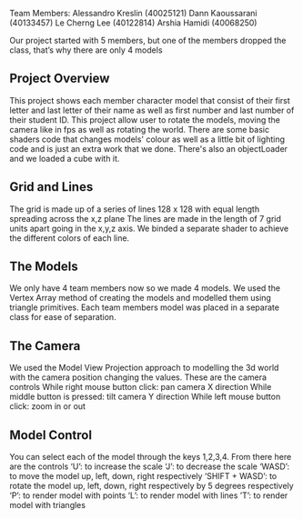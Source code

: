 Team Members:
Alessandro Kreslin (40025121)
Dann Kaoussarani (40133457)
Le Cherng Lee (40122814)
Arshia Hamidi (40068250)

Our project started with 5 members, but one of the members dropped the class, that’s why there are only 4 models

## Project Overview
This project shows each member character model that consist of their first letter and last letter of their name as well as first number and last number of their student ID. This project allow user to rotate the models, moving the camera like in fps as well as rotating the world. There are some basic shaders code that changes models' colour as well as a little bit of lighting code and is just an extra work that we done. There's also an objectLoader and we loaded a cube with it. 

## Grid and Lines
The grid is made up of a series of lines 128 x 128 with equal length spreading across the x,z plane
The lines are made in the length of 7 grid units apart going in the x,y,z axis. We binded a separate shader to achieve the different colors of each line.

## The Models
We only have 4 team members now so we made 4 models. We used the Vertex Array method of creating the models and modelled them using triangle primitives. Each team members model was placed in a separate class for ease of separation.

## The Camera
We used the Model View Projection approach to modelling the 3d world with the camera position changing the values. These are the camera controls
While right mouse button click: pan camera X direction
While middle button is pressed: tilt camera Y direction
While left mouse button click: zoom in or out

## Model Control
You can select each of the model through the keys 1,2,3,4. From there here are the controls
‘U’: to increase the scale
‘J’: to decrease the scale
‘WASD’: to move the model up, left, down, right respectively
‘SHIFT + WASD’: to rotate the model up, left, down, right respectively by 5 degrees respectively
‘P’: to render model with points
‘L’: to render model with lines
’T’: to render model with triangles
